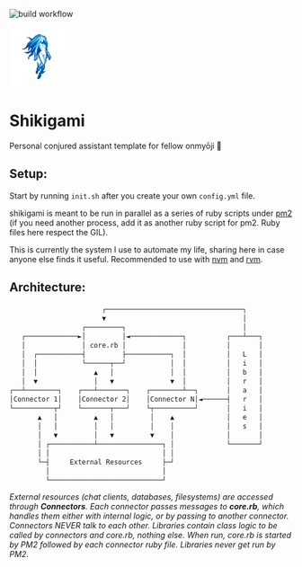 ![build workflow](https://github.com/Ifiht/Shikigami/actions/workflows/ruby.yml/badge.svg)

<img src="https://raw.githubusercontent.com/Ifiht/Shikigami/main/resources/Ice_Spirit_by_Rasgar.png" width="109" height="109">

# Shikigami
Personal conjured assistant template for fellow onmyōji :bookmark:

## Setup:
Start by running `init.sh` after you create your own `config.yml` file.

shikigami is meant to be run in parallel as a series of ruby scripts under [pm2](https://pm2.keymetrics.io/) (if you need another process, add it as another ruby script for pm2. Ruby files here respect the GIL).

This is currently the system I use to automate my life, sharing here in case anyone else finds it useful. Recommended to use with [nvm](https://github.com/nvm-sh/nvm) and [rvm](https://github.com/rvm/rvm).

## Architecture:
```
                       ┌──────────────────────────────────┐
                       ▼                                  │
                  ┌─────────┐                             │
   ┌─────────────►│         │◄─────────────┐          ┌───┴───┐
   │              │ core.rb │              │          │       │
   │  ┌───────────┤         ├───────────┐  │          │   L   │
   │  │           └──────┬──┘           │  │          │   i   │
   │  │              ▲   │              │  │          │   b   │
   │  ▼              │   ▼              ▼  │          │   r   │
┌──┴────────┐    ┌───┴───────┐    ┌────────┴──┐       │   a   │
│Connector 1│    │Connector 2│    │Connector N│◄──────┤   r   │
└──────────┬┘    └───────┬───┘    └┬──────────┘       │   i   │
       ▲   │         ▲   │         │    ▲             │   e   │
       │   │         │   │         │    │             │   s   │
       │   ▼         │   ▼         ▼    │             │       │
       │ ┌───────────┴────────────────┐ │             └───────┘
       │ │                            │ │
       └─┤     External Resources     ├─┘
         │                            │
         └────────────────────────────┘
```
_External resources (chat clients, databases, filesystems) are accessed through **Connectors**. Each connector passes messages to **core.rb**, which handles them either with internal logic, or by passing to another connector. Connectors NEVER talk to each other. Libraries contain class logic to be called by connectors and core.rb, nothing else._
_When run, core.rb is started by PM2 followed by each connector ruby file. Libraries never get run by PM2._
